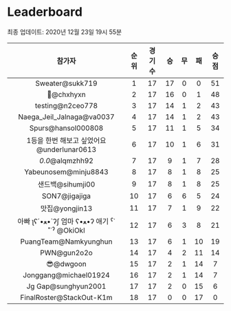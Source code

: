 # Leaderboard
최종 업데이트: 2020년 12월 23일 19시 55분




| 참가자 | 순위 | 경기수 | 승 | 무 | 패 | 승점 |
|:---:|:---:|:---:|:---:|:---:|:---:|:---:|
| Sweater@sukk719 | 1 | 17 | 17 | 0 | 0 | 51 |
| 👑@chxhyxn | 2 | 17 | 16 | 0 | 1 | 48 |
| testing@n2ceo778 | 3 | 17 | 14 | 1 | 2 | 43 |
| Naega_Jeil_Jalnaga@va0037 | 4 | 17 | 14 | 1 | 2 | 43 |
| Spurs@hansol000808 | 5 | 17 | 11 | 1 | 5 | 34 |
| 1등을 한번 해보고 싶었어요@underlunar0613 | 6 | 17 | 10 | 1 | 6 | 31 |
| _0.0_@alqmzhh92 | 7 | 17 | 9 | 1 | 7 | 28 |
| Yabeunosem@minju8843 | 8 | 17 | 8 | 1 | 8 | 25 |
| 샌드백@sihumji00 | 9 | 17 | 8 | 1 | 8 | 25 |
| SON7@jigajiga | 10 | 17 | 6 | 6 | 5 | 24 |
| 맛집@yongjin13 | 11 | 17 | 7 | 1 | 9 | 22 |
|  아빠  ʅʕ´•ﻌ•`ʔʃ  엄마 ʕ•ﻌ•ʔ 애기 ˁ˙˟˙ˀ @OkiOkl | 12 | 17 | 6 | 3 | 8 | 21 |
| PuangTeam@Namkyunghun | 13 | 17 | 6 | 1 | 10 | 19 |
| PWN@gun2o2o | 14 | 17 | 4 | 2 | 11 | 14 |
| 😎@dwgoon | 15 | 17 | 2 | 1 | 14 | 7 |
| Jonggang@michael01924 | 16 | 17 | 2 | 1 | 14 | 7 |
| Jg Gap@sunghyun2001 | 17 | 17 | 2 | 0 | 15 | 6 |
| FinalRoster@StackOut-K1m | 18 | 17 | 0 | 0 | 17 | 0 |